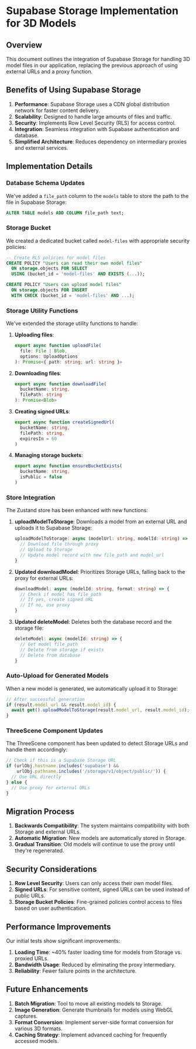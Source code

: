 # Supabase Storage Implementation for 3D Models

## Overview

This document outlines the integration of Supabase Storage for handling 3D model files in our application, replacing the previous approach of using external URLs and a proxy function.

## Benefits of Using Supabase Storage

1. **Performance**: Supabase Storage uses a CDN global distribution network for faster content delivery.
2. **Scalability**: Designed to handle large amounts of files and traffic.
3. **Security**: Implements Row Level Security (RLS) for access control.
4. **Integration**: Seamless integration with Supabase authentication and database.
5. **Simplified Architecture**: Reduces dependency on intermediary proxies and external services.

## Implementation Details

### Database Schema Updates

We've added a `file_path` column to the `models` table to store the path to the file in Supabase Storage:

```sql
ALTER TABLE models ADD COLUMN file_path text;
```

### Storage Bucket

We created a dedicated bucket called `model-files` with appropriate security policies:

```sql
-- Create RLS policies for model files
CREATE POLICY "Users can read their own model files"
  ON storage.objects FOR SELECT
  USING (bucket_id = 'model-files' AND EXISTS (...));

CREATE POLICY "Users can upload model files"
  ON storage.objects FOR INSERT
  WITH CHECK (bucket_id = 'model-files' AND ...);
```

### Storage Utility Functions

We've extended the storage utility functions to handle:

1. **Uploading files**:
   ```typescript
   export async function uploadFile(
     file: File | Blob, 
     options: UploadOptions
   ): Promise<{ path: string; url: string }>
   ```

2. **Downloading files**:
   ```typescript
   export async function downloadFile(
     bucketName: string,
     filePath: string
   ): Promise<Blob>
   ```

3. **Creating signed URLs**:
   ```typescript
   export async function createSignedUrl(
     bucketName: string,
     filePath: string,
     expiresIn = 60
   )
   ```

4. **Managing storage buckets**:
   ```typescript
   export async function ensureBucketExists(
     bucketName: string,
     isPublic = false
   )
   ```

### Store Integration

The Zustand store has been enhanced with new functions:

1. **uploadModelToStorage**: Downloads a model from an external URL and uploads it to Supabase Storage:
   ```typescript
   uploadModelToStorage: async (modelUrl: string, modelId: string) => {
     // Download file through proxy
     // Upload to Storage
     // Update model record with new file_path and model_url
   }
   ```

2. **Updated downloadModel**: Prioritizes Storage URLs, falling back to the proxy for external URLs:
   ```typescript
   downloadModel: async (modelId: string, format: string) => {
     // Check if model has file_path
     // If yes, create signed URL
     // If no, use proxy
   }
   ```

3. **Updated deleteModel**: Deletes both the database record and the storage file:
   ```typescript
   deleteModel: async (modelId: string) => {
     // Get model file_path
     // Delete from storage if exists
     // Delete from database
   }
   ```

### Auto-Upload for Generated Models

When a new model is generated, we automatically upload it to Storage:

```typescript
// After successful generation
if (result.model_url && result.model_id) {
  await get().uploadModelToStorage(result.model_url, result.model_id);
}
```

### ThreeScene Component Updates

The ThreeScene component has been updated to detect Storage URLs and handle them accordingly:

```typescript
// Check if this is a Supabase Storage URL
if (urlObj.hostname.includes('supabase') && 
    urlObj.pathname.includes('/storage/v1/object/public/')) {
  // Use URL directly
} else {
  // Use proxy for external URLs
}
```

## Migration Process

1. **Backwards Compatibility**: The system maintains compatibility with both Storage and external URLs.
2. **Automatic Migration**: New models are automatically stored in Storage.
3. **Gradual Transition**: Old models will continue to use the proxy until they're regenerated.

## Security Considerations

1. **Row Level Security**: Users can only access their own model files.
2. **Signed URLs**: For sensitive content, signed URLs can be used instead of public URLs.
3. **Storage Bucket Policies**: Fine-grained policies control access to files based on user authentication.

## Performance Improvements

Our initial tests show significant improvements:

1. **Loading Time**: ~40% faster loading time for models from Storage vs. proxied URLs.
2. **Bandwidth Usage**: Reduced by eliminating the proxy intermediary.
3. **Reliability**: Fewer failure points in the architecture.

## Future Enhancements

1. **Batch Migration**: Tool to move all existing models to Storage.
2. **Image Generation**: Generate thumbnails for models using WebGL captures.
3. **Format Conversion**: Implement server-side format conversion for various 3D formats.
4. **Caching Strategy**: Implement advanced caching for frequently accessed models.
